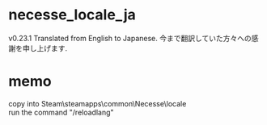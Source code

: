 # necesse_locale_ja
v0.23.1
Translated from English to Japanese.
今まで翻訳していた方々への感謝を申し上げます.

# memo
copy into Steam\steamapps\common\Necesse\locale  
run the command "/reloadlang"  